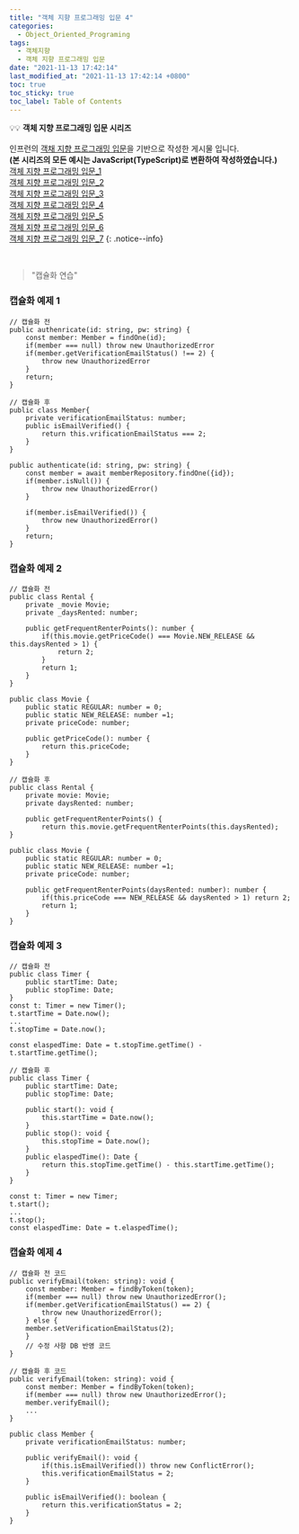 ```yaml
---
title: "객체 지향 프로그래밍 입문 4"
categories:
  - Object_Oriented_Programing
tags:
  - 객체지향
  - 객체 지향 프로그래밍 입문
date: "2021-11-13 17:42:14"
last_modified_at: "2021-11-13 17:42:14 +0800"
toc: true
toc_sticky: true
toc_label: Table of Contents
---
```


💡💡 **객체 지향 프로그래밍 입문 시리즈**
<br><br> 인프런의 [객채 지향 프로그래밍 입문](https://www.inflearn.com/course/%EA%B0%9D%EC%B2%B4-%EC%A7%80%ED%96%A5-%ED%94%84%EB%A1%9C%EA%B7%B8%EB%9E%98%EB%B0%8D-%EC%9E%85%EB%AC%B8)을 기반으로 작성한 게시물 입니다.
<br> **(본 시리즈의 모든 예시는 JavaScript(TypeScript)로 변환하여 작성하였습니다.)**
<br> [객체 지향 프로그래밍 입문_1](https://kljopu.github.io/object_oriented_programing/oop_start_1/)
<br> [객체 지향 프로그래밍 입문_2](https://kljopu.github.io/object_oriented_programing/oop_start_2/)
<br> [객체 지향 프로그래밍 입문\_3](https://kljopu.github.io/object_oriented_programing/oop_start_3/)
<br> [객체 지향 프로그래밍 입문\_4](https://kljopu.github.io/object_oriented_programing/oop_start_4/)
<br> [객체 지향 프로그래밍 입문\_5](https://kljopu.github.io/object_oriented_programing/oop_start_5/)
<br> [객체 지향 프로그래밍 입문\_6](https://kljopu.github.io/object_oriented_programing/oop_start_6/)
<br> [객체 지향 프로그래밍 입문\_7](https://www.notion.so/_7-35065f3f7f65490cada89ccfe6825d28)
{: .notice--info}

<br>

> "캡슐화 연습"
> 

### 캡슐화 예제 1

```tsx
// 캡슐화 전
public authenricate(id: string, pw: string) {
    const member: Member = findOne(id);
    if(member === null) throw new UnauthorizedError
    if(member.getVerificationEmailStatus() !== 2) {
        throw new UnauthorizedError
    }
    return;
}

// 캡슐화 후
public class Member{
    private verificationEmailStatus: number;
    public isEmailVerified() {
        return this.vrificationEmailStatus === 2;
    }
}

public authenticate(id: string, pw: string) {
    const member = await memberRepository.findOne({id});
    if(member.isNull()) {
        throw new UnauthorizedError()
    }	
	
    if(member.isEmailVerified()) {
        throw new UnauthorizedError()
    }
    return;
}

```

### 캡슐화 예제 2

```tsx
// 캡슐화 전
public class Rental {
    private _movie Movie;
    private _daysRented: number;

    public getFrequentRenterPoints(): number {
        if(this.movie.getPriceCode() === Movie.NEW_RELEASE && this.daysRented > 1) {
            return 2;
        }
        return 1;
    }
}

public class Movie {
    public static REGULAR: number = 0;
    public static NEW_RELEASE: number =1;
    private priceCode: number;

    public getPriceCode(): number {
        return this.priceCode;
    }
}

// 캡슐화 후
public class Rental {
    private movie: Movie;
    private daysRented: number;

    public getFrequentRenterPoints() {
        return this.movie.getFrequentRenterPoints(this.daysRented);
}

public class Movie {
    public static REGULAR: number = 0;
    public static NEW_RELEASE: number =1;
    private priceCode: number;
	
    public getFrequentRenterPoints(daysRented: number): number {
        if(this.priceCode === NEW_RELEASE && daysRented > 1) return 2;
        return 1;
    }
}
```

### 캡슐화 예제 3

```tsx
// 캡슐화 전
public class Timer {
    public startTime: Date;
    public stopTime: Date;
}
const t: Timer = new Timer();
t.startTime = Date.now();
...
t.stopTime = Date.now();

const elaspedTime: Date = t.stopTime.getTime() - t.startTime.getTime();

// 캡슐화 후
public class Timer {
    public startTime: Date;
    public stopTime: Date;

    public start(): void {
        this.startTime = Date.now();
    }
    public stop(): void {
        this.stopTime = Date.now();
    }
    public elaspedTime(): Date {
        return this.stopTime.getTime() - this.startTime.getTime();
    }
}

const t: Timer = new Timer;
t.start();
...
t.stop();
const elaspedTime: Date = t.elaspedTime();
```

### 캡슐화 예제 4

```tsx
// 캡슐화 전 코드
public verifyEmail(token: string): void {
    const member: Member = findByToken(token);
    if(member === null) throw new UnauthorizedError();
    if(member.getVerificationEmailStatus() == 2) {
        throw new UnauthorizedError();
    } else {
    member.setVerificationEmailStatus(2);
    }
    // 수정 사항 DB 반영 코드
}

// 캡슐화 후 코드
public verifyEmail(token: string): void {
    const member: Member = findByToken(token);
    if(member === null) throw new UnauthorizedError();
    member.verifyEmail();
    ...
}

public class Member {
    private verificationEmailStatus: number;

    public verifyEmail(): void {
        if(this.isEmailVerified()) throw new ConflictError();
        this.verificationEmailStatus = 2;
    }

    public isEmailVerified(): boolean {
        return this.verificationStatus = 2;
    }
}
```